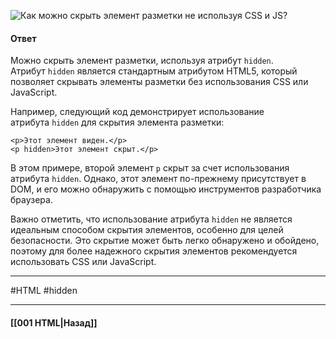 ![Как можно скрыть элемент разметки не используя CSS и JS?](https://youtu.be/VYQl2GhbCUs?t=539)

#### Ответ

Можно скрыть элемент разметки, используя атрибут `hidden`. Атрибут `hidden` является стандартным атрибутом HTML5, который позволяет скрывать элементы разметки без использования CSS или JavaScript.

Например, следующий код демонстрирует использование атрибута `hidden` для скрытия элемента разметки:

```
<p>Этот элемент виден.</p>
<p hidden>Этот элемент скрыт.</p>
```

В этом примере, второй элемент `p` скрыт за счет использования атрибута `hidden`. Однако, этот элемент по-прежнему присутствует в DOM, и его можно обнаружить с помощью инструментов разработчика браузера.

Важно отметить, что использование атрибута `hidden` не является идеальным способом скрытия элементов, особенно для целей безопасности. Это скрытие может быть легко обнаружено и обойдено, поэтому для более надежного скрытия элементов рекомендуется использовать CSS или JavaScript.

___
#HTML #hidden

___

#### [[001 HTML|Назад]]